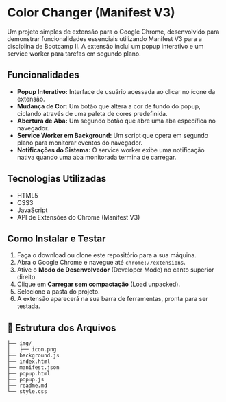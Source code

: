 # Color Changer (Manifest V3)

Um projeto simples de extensão para o Google Chrome, desenvolvido para demonstrar funcionalidades essenciais utilizando Manifest V3 para a disciplina de Bootcamp II. A extensão inclui um popup interativo e um service worker para tarefas em segundo plano.

## Funcionalidades

* **Popup Interativo:** Interface de usuário acessada ao clicar no ícone da extensão.
* **Mudança de Cor:** Um botão que altera a cor de fundo do popup, ciclando através de uma paleta de cores predefinida.
* **Abertura de Aba:** Um segundo botão que abre uma aba específica no navegador.
* **Service Worker em Background:** Um script que opera em segundo plano para monitorar eventos do navegador.
* **Notificações do Sistema:** O service worker exibe uma notificação nativa quando uma aba monitorada termina de carregar.

## Tecnologias Utilizadas

* HTML5
* CSS3
* JavaScript
* API de Extensões do Chrome (Manifest V3)

## Como Instalar e Testar

1.  Faça o download ou clone este repositório para a sua máquina.
2.  Abra o Google Chrome e navegue até `chrome://extensions`.
3.  Ative o **Modo de Desenvolvedor** (Developer Mode) no canto superior direito.
4.  Clique em **Carregar sem compactação** (Load unpacked).
5.  Selecione a pasta do projeto.
6.  A extensão aparecerá na sua barra de ferramentas, pronta para ser testada.

## 📂 Estrutura dos Arquivos

    ├── img/
    │   ├── icon.png
    ├── background.js
    ├── index.html
    ├── manifest.json
    ├── popup.html
    ├── popup.js
    ├── readme.md
    └── style.css